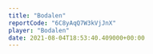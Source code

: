 ```yaml
---
title: "Bodalen"
reportCode: "6C8yAqQ7W3kVjJnX"
player: "Bodalen"
date: 2021-08-04T18:53:40.409000+00:00
---
```

